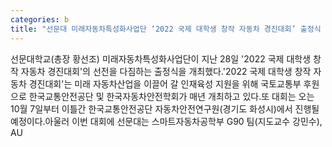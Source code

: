```yaml
---
categories: b
title: "선문대 미래자동차특성화사업단 ‘2022 국제 대학생 창작 자동차 경진대회’ 출정식 개최"
---
```

선문대학교(총장 황선조) 미래자동차특성화사업단이 지난 28일 &#39;2022 국제 대학생 창작 자동차 경진대회&#39;의 선전을 다짐하는 출정식을 개최했다.&#39;2022 국제 대학생 창작 자동차 경진대회&#39;는 미래 자동차산업을 이끌어 갈 인재육성 지원을 위해 국토교통부 후원으로 한국교통안전공단 및 한국자동차안전학회가 매년 개최하고 있다.또 대회는 오는 10월 7일부터 이틀간 한국교통안전공단 자동차안전연구원(경기도 화성시)에서 진행될 예정이다.아울러 이번 대회에 선문대는 스마트자동차공학부 G90 팀(지도교수 강민수), AU
